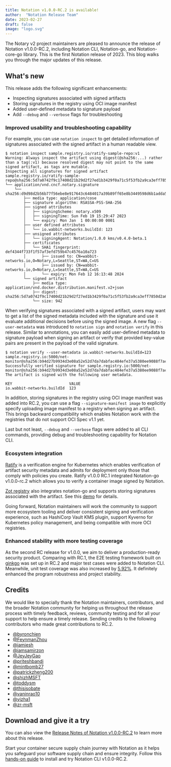 ```yaml
---
title: Notation v1.0.0-RC.2 is available!
author:  "Notation Release Team"
date: 2023-02-27
draft: false
image: "logo.svg"
---
```


The Notary v2 project maintainers are pleased to announce the release of Notation v1.0.0-RC.2, including Notation CLI, Notation-go, and Notation-core-go library. This is the first Notation release of 2023. This blog walks you through the major updates of this release.

## What's new

This release adds the following significant enhancements:

- Inspecting signatures associated with signed artifacts
- Storing signatures in the registry using OCI image manifest
- Added user-defined metadata to signature payload
- Add `--debug` and `--verbose` flags for troubleshooting

### Improved usability and troubleshooting capability

For example, you can use `notation inspect` to get detailed information of signatures associated with the signed artifact in a human readable view. 

```
$ notation inspect sample.registry.io/ratify-sample-repo:v1
Warning: Always inspect the artifact using digest(@sha256:...) rather than a tag(:v1) because resolved digest may not point to the same signed artifact, as tags are mutable.
Inspecting all signatures for signed artifact
sample.registry.io/ratify-sample-repo@sha256:5d7a0742f9c17400d21b29d2f27ed1b3429f0a71c5f53fb2a9ca3eff7850d2a6
└── application/vnd.cncf.notary.signature
    └── sha256:d9d98d2b56b77f56ebe8e917643c6484017a39b89ff65e8b3449598d6b1adda5
        ├── media type: application/cose
        ├── signature algorithm: RSASSA-PSS-SHA-256
        ├── signed attributes
        │   ├── signingScheme: notary.x509
        │   ├── signingTime: Sun Feb 19 15:29:47 2023
        │   └── expiry: Mon Jan  1 00:00:00 0001
        ├── user defined attributes
        │   └── io.wabbit-networks.buildId: 123
        ├── unsigned attributes
        │   └── signingAgent: Notation/1.0.0 kms/v0.4.0-beta.1
        ├── certificates
        │   └── SHA1 fingerprint: def4344f733f1f57af3efd759b47c4576a10a723
        │       ├── issued to: CN=wabbit-networks.io,O=Notary,L=Seattle,ST=WA,C=US
        │       ├── issued by: CN=wabbit-networks.io,O=Notary,L=Seattle,ST=WA,C=US
        │       └── expiry: Mon Feb 12 16:13:48 2024
        └── signed artifact
            ├── media type: application/vnd.docker.distribution.manifest.v2+json
            ├── digest: sha256:5d7a0742f9c17400d21b29d2f27ed1b3429f0a71c5f53fb2a9ca3eff7850d2a6
            └── size: 942
```

When verifying signatures associated with a signed artifact, users may want to get a list of the signed metadata included with the signature and use it evaluate additional decisions before using the signed image. A new flag `--user-metadata` was introduced to `notation sign` and `notation verify` in this release. Similar to annotations, you can easily add user-defined metadata to signature payload when signing an artifact or verify that provided key-value pairs are present in the payload of the valid signature. 

```
$ notation verify --user-metadata io.wabbit-networks.buildId=123 sample.registry.io:5000/net-monitor@sha256:b94d27b9934d3e08a52e52d7da7dabfac484efe37a5380ee9088f7ace2efcde9
Successfully verified signature for sample.registry.io:5000/net-monitor@sha256:b94d27b9934d3e08a52e52d7da7dabfac484efe37a5380ee9088f7ace2efcde9
The artifact is signed with the following user metadata.

KEY                         VALUE
io.wabbit-networks.buildId  123
```

In addition, storing signatures in the registry using OCI image manifest was added into RC.2, you can use a flag `--signature-manifest image` to explicitly specify uploading image manifest to a registry when signing an artifact. This brings backward compatibility which enables Notation work with the registries that do not support OCI Spec v1.1 yet.

Last but not least, `--debug` and `--verbose` flags were added to all CLI commands, providing debug and troubleshooting capability for Notation CLI.

### Ecosystem integration

[Ratify](https://github.com/deislabs/ratify) is a verification engine for Kubernetes which enables verification of artifact security metadata and admits for deployment only those that comply with policies you create. Ratify v1.0.0 RC.1 integrated Notation-go v1.0.0-rc.2 which allows you to verify a container image signed by Notation.

[Zot registry](http://zotregistry.io/) also integrates notation-go and supports storing signatures associated with the artifact. See this [demo](https://github.com/project-zot/zot/tree/main/demos#notation) for details.

Going forward, Notation maintainers will work the community to support more ecosystem tooling and deliver consistent signing and verification experience, such as HashiCorp Vault KMS plugin, support Kyverno for Kubernetes policy management, and being compatible with more OCI registries.

### Enhanced stability with more testing coverage

As the second RC release for v1.0.0, we aim to deliver a production-ready security product.  Comparing with RC.1, the E2E testing framework built on [ginkgo](https://onsi.github.io/ginkgo/) was set up in RC.2 and major test cases were added to Notation CLI. Meanwhile, unit test coverage was also increased by [5.92%](https://app.codecov.io/gh/notaryproject/notation-go?search=&trend=3%20months). It definitely enhanced the program robustness and project stability.

## Credits

We would like to specially thank the Notation maintainers, contributors, and the broader Notation community for helping us throughout the release process with timely feedback, reviews, community testing and for all your support to help ensure a timely release. Sending credits to the following contributors who made great contributions to RC.2.

- [@byronchien](https://github.com/byronchien)
- [@FeynmanZhou](https://github.com/FeynmanZhou)
- [@iamjesh](https://github.com/iamjesh)
- [@iamsamirzon](https://github.com/iamsamirzon)
- [@JeyJeyGao](https://github.com/JeyJeyGao)
- [@priteshbandi](https://github.com/priteshbandi)
- [@mintbomb27](https://github.com/mintbomb27)
- [@patrickzheng200](https://github.com/patrickzheng200)
- [@shizhMSFT](https://github.com/shizhMSFT)
- [@toddysm](https://github.com/toddysm)
- [@thisisobate](https://github.com/thisisobate)
- [@vaninrao10](https://github.com/vaninrao10)
- [@yizha1](https://github.com/yizha1)
- [@zr-msft](https://github.com/zr-msft)

## Download and give it a try

You can also view the [Release Notes of Notation v1.0.0-RC.2](https://github.com/notaryproject/roadmap/tree/main/RELEASENOTES) to learn more about this release. 

Start your container secure supply chain journey with Notation as it helps you safeguard your software supply chain and ensure integrity. Follow this [hands-on guide](https://notaryproject.dev/docs/quickstart/) to install and try Notation CLI v1.0.0-RC.2.